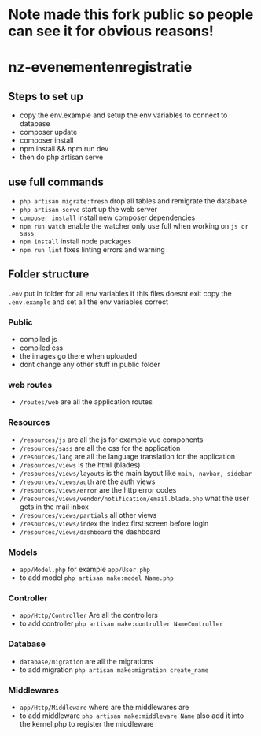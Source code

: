 # Note made this fork public so people can see it for obvious reasons!

# nz-evenementenregistratie


## Steps to set up
* copy the env.example and setup the env variables to connect to database
* composer update
* composer install
* npm install && npm run dev
* then do php artisan serve

## use full commands
* ``php artisan migrate:fresh`` drop all tables and remigrate the database
* ``php artisan serve`` start up the web server
* ``composer install`` install new composer dependencies
* ``npm run watch`` enable the watcher only use full when working on ``js or sass``
* ``npm install`` install node packages
* ``npm run lint`` fixes linting errors and warning

## Folder structure
``.env`` put in folder for all env variables if this files doesnt exit copy the ``.env.example`` and set all the env variables correct

### Public
* compiled js
* compiled css
* the images go there when uploaded
* dont change any other stuff in public folder

### web routes
* ``/routes/web`` are all the application routes

### Resources
* ``/resources/js`` are all the js for example vue components
* ``/resources/sass`` are all the css for the application
* ``/resources/lang`` are all the language translation for the application
* ``/resources/views`` is the html (blades)
* ``/resources/views/layouts`` is the main layout like ``main, navbar, sidebar``
* ``/resources/views/auth`` are the auth views
* ``/resources/views/error`` are the http error codes
* ``/resources/views/vendor/notification/email.blade.php`` what the user gets in the mail inbox 
* ``/resources/views/partials`` all other views
* ``/resources/views/index`` the index first screen before login
* ``/resources/views/dashboard`` the dashboard

### Models
* ``app/Model.php`` for example ``app/User.php``
* to add model ``php artisan make:model Name.php``

### Controller
* ``app/Http/Controller`` Are all the controllers
* to add controller ``php artisan make:controller NameController``

### Database
* ``database/migration`` are all the migrations
* to add migration ``php artisan make:migration create_name``

### Middlewares
* ``app/Http/Middleware`` where are the middlewares are
* to add middleware ``php artisan make:middleware Name`` also add it into the kernel.php to register the middleware



 
